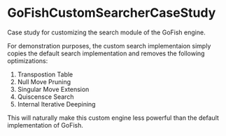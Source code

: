 # GoFishCustomSearcherCaseStudy
Case study for customizing the search module of the GoFish engine.

For demonstration purposes, the custom search implementaion simply copies the default search implementation and removes the following optimizations:
1. Transpostion Table
2. Null Move Pruning
3. Singular Move Extension
4. Quiscensce Search
5. Internal Iterative Deepining

This will naturally make this custom engine less powerful than the default implementation of GoFish.
